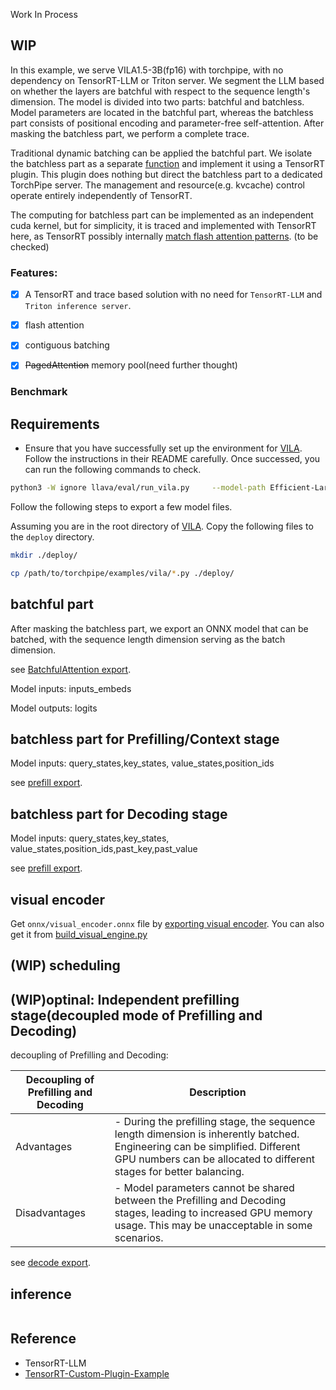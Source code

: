 Work In Process
## WIP
In this example, we serve VILA1.5-3B(fp16) with torchpipe, with no dependency on TensorRT-LLM or Triton server. We segment the LLM based on whether the layers are batchful with respect to the sequence length's dimension. The model is divided into two parts: batchful and batchless. Model parameters are located in the batchful part, whereas the batchless part consists of positional encoding and parameter-free self-attention.  After masking the batchless part, we perform a complete trace. 

Traditional dynamic batching can be applied the batchful part. We isolate the batchless part as a separate [function](https://github.com/gramalingam/onnx/blob/main/docs/IR.md#functions) and implement it using a TensorRT plugin. This plugin does nothing but  direct the batchless part to a dedicated TorchPipe server. The management and resource(e.g. kvcache) control operate entirely independently of TensorRT.
 

The computing for batchless part can be implemented as an independent cuda kernel, but for simplicity, it is traced and  implemented with TensorRT here, as TensorRT possibly internally [match flash attention patterns](https://github.com/NVIDIA/TensorRT/issues/3647#issuecomment-2054441577). (to be checked)

### Features:
- [x] A TensorRT and trace based solution with no need for `TensorRT-LLM` and `Triton inference server`.
- [x] flash attention
- [x] contiguous batching
- [x] ~~PagedAttention~~ memory pool(need further thought)


### Benchmark


## Requirements
- Ensure that you have successfully set up the environment for [VILA](https://github.com/NVlabs/VILA). Follow the instructions in their README carefully. Once successed, you can run the following commands to check.

```bash
python3 -W ignore llava/eval/run_vila.py     --model-path Efficient-Large-Model/VILA1.5-3B      --conv-mode vicuna_v1     --query "<image>\n Please describe the traffic condition."      --image-file "demo_images/av.png" 
```

Follow the following steps to export a few model files.

Assuming you are in the root directory of [VILA](https://github.com/NVlabs/VILA). Copy the following files to the `deploy` directory.
```bash
mkdir ./deploy/

cp /path/to/torchpipe/examples/vila/*.py ./deploy/
```

## batchful part

After masking the batchless part, we export an ONNX model that can be batched, with the sequence length dimension serving as the batch dimension. 

see [BatchfulAttention export](model_exported.md#BatchfulAttention).


Model inputs: inputs_embeds

Model outputs: logits




## batchless part for Prefilling/Context stage
Model inputs: query_states,key_states, value_states,position_ids

see [prefill export](model_exported.md#Prefilling-BatchlessAttention ).

## batchless part for Decoding stage

Model inputs: query_states,key_states, value_states,position_ids,past_key,past_value

see [prefill export](model_exported.md#decoding-BatchlessAttention ).


## visual encoder

Get `onnx/visual_encoder.onnx` file by [exporting visual encoder](model_exported.md#visual-encoder). You can also get it from [build_visual_engine.py](https://github.com/NVIDIA/TensorRT-LLM/tree/main/examples/multimodal)


## (WIP) scheduling

## (WIP)optinal:  Independent prefilling stage(decoupled mode of Prefilling and Decoding)

decoupling of Prefilling and Decoding:

 | Decoupling of Prefilling and Decoding       | Description                                                                                                                         |
|--------------|-------------------------------------------------------------------------------------------------------------------------------------|
| Advantages   | - During the prefilling stage, the sequence length dimension is inherently batched.  Engineering can be simplified.  Different GPU numbers can be allocated to different stages for better balancing. |
| Disadvantages| - Model parameters cannot be shared between the Prefilling and Decoding stages, leading to increased GPU memory usage. This may be unacceptable in some scenarios. |


 see [decode export](model_exported.md#decoding).
 

## inference
```python
```


## Reference
- TensorRT-LLM
- [TensorRT-Custom-Plugin-Example](https://github.com/leimao/TensorRT-Custom-Plugin-Example)